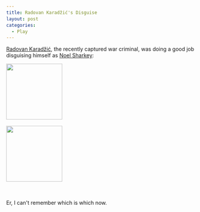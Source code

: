 ```yaml
---
title: Radovan Karadžić's Disguise
layout: post
categories:
  - Play
---
```

[Radovan Karadžić](https://en.wikipedia.org/wiki/Radovan_Karadžić), the recently captured war criminal, was doing a good job disguising himself as [Noel Sharkey](https://en.wikipedia.org/wiki/Noel_Sharkey):

<div id='gallery-4' class='gallery galleryid-24 gallery-columns-3 gallery-size-thumbnail'>
  <dl class='gallery-item'>
    <dt class='gallery-icon portrait'>
      <a href='https://cmbuckley.co.uk/blog/2008/07/24/radovan-karadzics-disguise/noel/'><img width="150" height="150" src="/assets/posts/2008/07/noel-150x150.jpg" class="attachment-thumbnail size-thumbnail" alt="" srcset="/assets/posts/2008/07/noel-150x150.jpg 150w, /assets/posts/2008/07/noel-75x75.jpg 75w, /assets/posts/2008/07/noel-100x100.jpg 100w" sizes="(max-width: 150px) 100vw, 150px" /></a>
    </dt>
  </dl>

  <dl class='gallery-item'>
    <dt class='gallery-icon portrait'>
      <a href='https://cmbuckley.co.uk/blog/2008/07/24/radovan-karadzics-disguise/radovan/'><img width="150" height="150" src="/assets/posts/2008/07/radovan-150x150.jpg" class="attachment-thumbnail size-thumbnail" alt="" srcset="/assets/posts/2008/07/radovan-150x150.jpg 150w, /assets/posts/2008/07/radovan-75x75.jpg 75w, /assets/posts/2008/07/radovan-100x100.jpg 100w" sizes="(max-width: 150px) 100vw, 150px" /></a>
    </dt>
  </dl>

  <br style='clear: both' />
</div>

Er, I can't remember which is which now.
